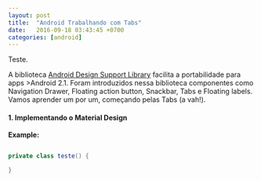 ```yaml
---
layout: post
title:  "Android Trabalhando com Tabs"
date:   2016-09-18 03:43:45 +0700
categories: [android]
---
```

Teste.

A biblioteca [Android Design Support Library](http://android-developers.blogspot.com.br/2015/05/android-design-support-library.html) facilita a portabilidade para apps >Android 2.1. Foram introduzidos nessa biblioteca componentes como Navigation Drawer, Floating action button, Snackbar, Tabs e Floating labels. Vamos aprender um por um, começando pelas Tabs (a vah!).

#### 1. Implementando o Material Design

**Example:**

```java

private class teste() {

}

```
